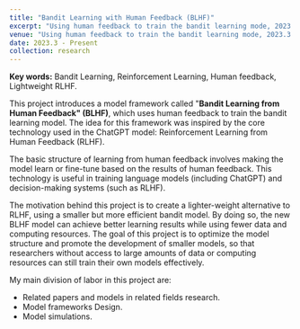 ```yaml
---
title: "Bandit Learning with Human Feedback (BLHF)"
excerpt: "Using human feedback to train the bandit learning mode, 2023.3 - Present"
venue: "Using human feedback to train the bandit learning mode, 2023.3 - Present"
date: 2023.3 - Present
collection: research
---
```

**Key words:** Bandit Learning, Reinforcement Learning, Human feedback, Lightweight RLHF.

This project introduces a model framework called "**Bandit Learning from Human Feedback" (BLHF)**, which uses human feedback to train the bandit learning model. The idea for this framework was inspired by the core technology used in the ChatGPT model: Reinforcement Learning from Human Feedback (RLHF).

The basic structure of learning from human feedback involves making the model learn or fine-tune based on the results of human feedback. This technology is useful in training language models (including ChatGPT) and decision-making systems (such as RLHF).

The motivation behind this project is to create a lighter-weight alternative to RLHF, using a smaller but more efficient bandit model. By doing so, the new BLHF model can achieve better learning results while using fewer data and computing resources. The goal of this project is to optimize the model structure and promote the development of smaller models, so that researchers without access to large amounts of data or computing resources can still train their own models effectively.

My main division of labor in this project are:

* Related papers and models in related fields research.
* Model frameworks Design.
* Model simulations.
